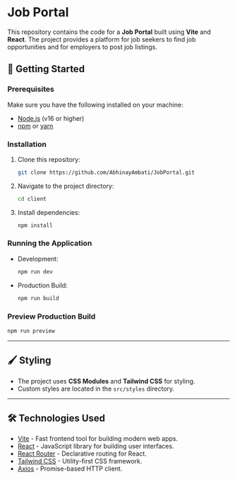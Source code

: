 # Job Portal

This repository contains the code for a **Job Portal** built using **Vite** and **React**. The project provides a platform for job seekers to find job opportunities and for employers to post job listings.


## 🚀 Getting Started

### Prerequisites
Make sure you have the following installed on your machine:
- [Node.js](https://nodejs.org/) (v16 or higher)
- [npm](https://www.npmjs.com/) or [yarn](https://yarnpkg.com/)

### Installation
1. Clone this repository:
   ```bash
   git clone https://github.com/AbhinayAmbati/JobPortal.git
   ```
2. Navigate to the project directory:
   ```bash
   cd client
   ```
3. Install dependencies:
   ```bash
   npm install
   ```

### Running the Application
- Development:
  ```bash
  npm run dev
  ```
- Production Build:
  ```bash
  npm run build
  ```

### Preview Production Build
```bash
npm run preview
```

---

## 🖌 Styling

- The project uses **CSS Modules** and **Tailwind CSS** for styling.
- Custom styles are located in the `src/styles` directory.

---

## 🛠 Technologies Used

- [Vite](https://vitejs.dev/) - Fast frontend tool for building modern web apps.
- [React](https://reactjs.org/) - JavaScript library for building user interfaces.
- [React Router](https://reactrouter.com/) - Declarative routing for React.
- [Tailwind CSS](https://tailwindcss.com/) - Utility-first CSS framework.
- [Axios](https://axios-http.com/) - Promise-based HTTP client.


